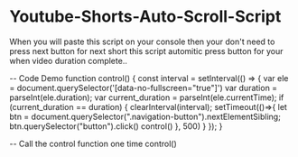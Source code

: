 # Youtube-Shorts-Auto-Scroll-Script
When you will paste this script on your console then your don't need to press next button for next short this script automitic press button for your when video duration complete..

-- Code Demo
function control() {
    const interval = setInterval(() => {
        var ele = document.querySelector('[data-no-fullscreen="true"]')
        var duration = parseInt(ele.duration);
        var current_duration = parseInt(ele.currentTime);
        if (current_duration == duration) {
            clearInterval(interval);
            setTimeout(()=>{
                let btn = document.querySelector(".navigation-button").nextElementSibling;
                btn.querySelector("button").click()
                control()
            }, 500)
        } 
    });
}

-- Call the control function one time
control()
